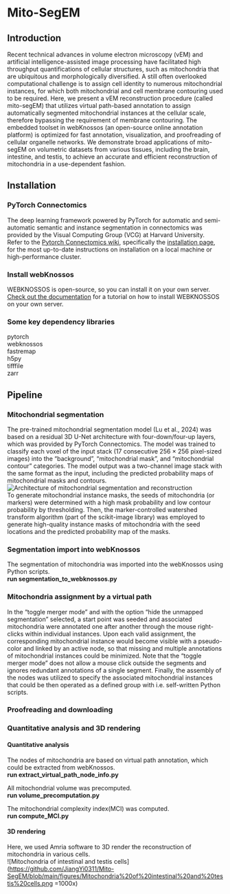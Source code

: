 # Mito-SegEM
## Introduction
Recent technical advances in volume electron microscopy (vEM) and artificial intelligence-assisted image processing have facilitated high throughput quantifications of cellular structures, such as mitochondria that are ubiquitous and morphologically diversified. A still often overlooked computational challenge is to assign cell identity to numerous mitochondrial instances, for which both mitochondrial and cell membrane contouring used to be required. Here, we present a vEM reconstruction procedure (called mito-segEM) that utilizes virtual path-based annotation to assign automatically segmented mitochondrial instances at the cellular scale, therefore bypassing the requirement of membrane contouring. The embedded toolset in webKnossos (an open-source online annotation platform) is optimized for fast annotation, visualization, and proofreading of cellular organelle networks. We demonstrate broad applications of mito-segEM on volumetric datasets from various tissues, including the brain, intestine, and testis, to achieve an accurate and efficient reconstruction of mitochondria in a use-dependent fashion. 

## Installation
### PyTorch Connectomics
The deep learning framework powered by PyTorch for automatic and semi-automatic semantic and instance segmentation in connectomics was provided by the Visual Computing Group (VCG) at Harvard University.  
Refer to the [Pytorch Connectomics wiki](https://connectomics.readthedocs.io/en/latest/), specifically the [installation page](https://connectomics.readthedocs.io/en/latest/notes/installation.html), for the most up-to-date instructions on installation on a local machine or high-performance cluster.
### Install webKnossos
WEBKNOSSOS is open-source, so you can install it on your own server.
[Check out the documentation](https://docs.webknossos.org/webknossos/installation.html) for a tutorial on how to install WEBKNOSSOS on your own server.
### Some key dependency libraries
pytorch  
webknossos  
fastremap  
h5py  
tifffile  
zarr  
## Pipeline
### Mitochondrial segmentation
The pre-trained mitochondrial segmentation model (Lu et al., 2024) was based on a residual 3D U-Net architecture with four-down/four-up layers, which was provided by PyTorch Connectomics. The model was trained to classify each voxel of the input stack (17 consecutive 256 × 256 pixel-sized images) into the “background”, “mitochondrial mask”, and “mitochondrial contour” categories. The model output was a two-channel image stack with the same format as the input, including the predicted probability maps of mitochondrial masks and contours.
![Architecture of mitochondrial segmentation and reconstruction](https://github.com/JiangYi0311/Mito-assignment/blob/main/figures/Pipeline%20of%20mitochondrial%20segmentation.png)  
To generate mitochondrial instance masks, the seeds of mitochondria (or markers) were determined with a high mask probability and low contour probability by thresholding. Then, the marker-controlled watershed transform algorithm (part of the scikit-image library) was employed to generate high-quality instance masks of mitochondria with the seed locations and the predicted probability map of the masks.  
### Segmentation import into webKnossos
The segmentation of mitochondria was imported into the webKnossos using Python scripts.  
**run segmentation_to_webknossos.py**
### Mitochondria assignment by a virtual path
In the “toggle merger mode” and with the option “hide the unmapped segmentation” selected, a start point was seeded and associated mitochondria were annotated one after another through the mouse right-clicks within individual instances. Upon each valid assignment, the corresponding mitochondrial instance would become visible with a pseudo-color and linked by an active node, so that missing and multiple annotations of mitochondrial instances could be minimized. Note that the “toggle merger mode” does not allow a mouse click outside the segments and ignores redundant annotations of a single segment. Finally, the assembly of the nodes was utilized to specify the associated mitochondrial instances that could be then operated as a defined group with i.e. self-written Python scripts.  
### Proofreading and downloading

### Quantitative analysis and 3D rendering
#### Quantitative analysis
The nodes of mitochondria are based on virtual path annotation, which could be extracted from webKnossos.  
**run extract_virtual_path_node_info.py**  
  
All mitochondrial volume was precomputed.  
**run volume_precomputation.py**  
  
The mitochondrial complexity index(MCI) was computed.  
**run compute_MCI.py**  
#### 3D rendering
Here, we used Amria software to 3D render the reconstruction of mitochondria in various cells.  
![Mitochondria of intestinal and testis cells](https://github.com/JiangYi0311/Mito-SegEM/blob/main/figures/Mitochondria%20of%20intestinal%20and%20testis%20cells.png =1000x)
